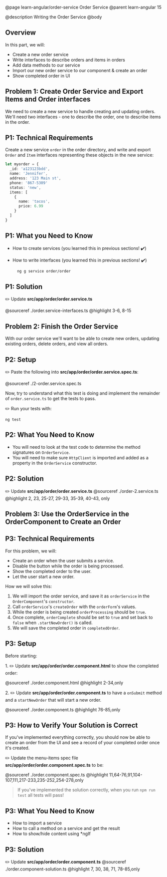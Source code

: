 @page learn-angular/order-service Order Service
@parent learn-angular 15

@description Writing the Order Service
@body

## Overview

In this part, we will:

- Create a new order service
- Write interfaces to describe orders and items in orders
- Add data methods to our service
- Import our new order service to our component & create an order
- Show completed order in UI

## Problem 1: Create Order Service and Export Items and Order interfaces

We need to create a new service to handle creating and updating orders. We'll need two interfaces - one to describe the order, one to describe items in the order.

## P1: Technical Requirements

Create a new service `order` in the order directory, and write and export `Order` and `Item` interfaces representing these objects in the new service:

```typescript
let myorder = {
  _id: 'a123123bdd',
  name: 'Jennifer',
  address: '123 Main st',
  phone: '867-5309'
  status: 'new',
  items: [
    {
      name: 'tacos',
      price: 6.99
    }
  ]
}
```

## P1: What you Need to Know

- How to create services (you learned this in previous sections! ✔️)
- How to write interfaces (you learned this in previous sections! ✔️)

  ```bash
    ng g service order/order
  ```

## P1: Solution

✏️ Update __src/app/order/order.service.ts__

@sourceref ./order.service-interfaces.ts
@highlight 3-6, 8-15

## Problem 2: Finish the Order Service

With our order service we'll want to be able to create new orders, updating existing orders, delete orders, and view all orders.

## P2: Setup

✏️ Paste the following into __src/app/order/order.service.spec.ts__:

@sourceref ./2-order.service.spec.ts

Now, try to understand what this test is doing and
implement the remainder of `order.service.ts` to
get the tests to pass.

✏️ Run your tests with:

```shell
ng test
```

## P2: What You Need to Know

- You will need to look at the test code to determine
  the method signatures on `OrderService`.
- You will need to make sure `HttpClient` is imported and
  added as a property in the  `OrderService` constructor.

## P2: Solution

✏️ Update __src/app/order/order.service.ts__
@sourceref ./order-2.service.ts
@highlight 2, 23, 25-27, 29-33, 35-39, 40-43, only

## Problem 3: Use the OrderService in the OrderComponent to Create an Order

## P3: Technical Requirements

For this problem, we will:

- Create an order when the user submits a service.
- Disable the button while the order is being processed.
- Show the completed order to the user.
- Let the user start a new order.

How we will solve this:

1. We will import the order service, and save it as `orderService` in the
  `OrderComponent`'s `constructor`.
2. Call `orderService`'s `createOrder` with the `orderForm`'s values.
3. While the order is being created `orderProcessing` should be `true`.
4. Once complete, `orderComplete` should be set to `true`
  and set back to `false` when `.startNewOrder()` is called.
5. We will save the completed order in `completedOrder`.

## P3: Setup

Before starting:

1\. ✏️ Update __src/app/order/order.component.html__ to show the completed order:

@sourceref ./order.component.html
@highlight 2-34,only

2\. ✏️ Update __src/app/order/order.component.ts__ to have a `onSubmit` method and
    a `startNewOrder` that will start a new order.

@sourceref ./order.component.ts
@highlight 76-85,only

## P3: How to Verify Your Solution is Correct

If you've implemented everything correctly, you should now be able to create an order from the UI and see a record of your completed order once it's created.

✏️ Update the menu-items spec file  __src/app/order/order.component.spec.ts__ to be:

@sourceref ./order.component.spec.ts
@highlight 11,64-76,91,104-107,111,217-233,235-252,254-278,only

> If you've implemented the solution correctly, when you run `npm run test` all tests will pass!

## P3: What You Need to Know

- How to import a service
- How to call a method on a service and get the result
- How to show/hide content using \*ngIf

## P3: Solution

✏️ Update __src/app/order/order.component.ts__
@sourceref ./order.component-solution.ts
@highlight 7, 30, 38, 71, 78-85,only
